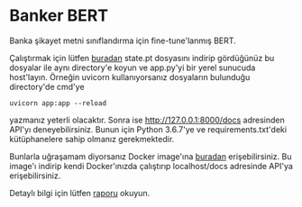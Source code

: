 # Banker BERT

Banka şikayet metni sınıflandırma için fine-tune'lanmış BERT. 

Çalıştırmak için lütfen [buradan](https://drive.google.com/file/d/1y_Ym4tij9C_esgbW8XzzA6FrcPYNd_Mh/view?usp=sharing) state.pt dosyasını indirip gördüğünüz bu dosyalar ile aynı directory'e koyun ve app.py'yi bir yerel sunucuda host'layın. Örneğin uvicorn kullanıyorsanız dosyaların bulunduğu directory'de cmd'ye 
```
uvicorn app:app --reload
```
yazmanız yeterli olacaktır. Sonra ise http://127.0.0.1:8000/docs adresinden API'yı deneyebilirsiniz. Bunun için Python 3.6.7'ye ve requirements.txt'deki kütüphanelere sahip olmanız gerekmektedir.

Bunlarla uğraşamam diyorsanız Docker image'ına [buradan](https://hub.docker.com/repository/docker/demegire/sumooo) erişebilirsiniz. Bu image'ı indirip kendi Docker'ınızda çalıştırıp localhost/docs adresinde API'ya erişebilirsiniz. 

Detaylı bilgi için lütfen [raporu](https://colab.research.google.com/drive/1J-q5sP8CQHIBlJan21gOrKw9NihbGS85?usp=sharing) okuyun.
